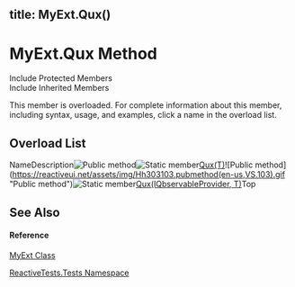 title: MyExt.Qux()
---
# MyExt.Qux Method

Include Protected Members  
Include Inherited Members

This member is overloaded. For complete information about this member, including syntax, usage, and examples, click a name in the overload list.

## Overload List

NameDescription![Public method](https://reactiveui.net/assets/img/Hh303103.pubmethod(en-us,VS.103).gif "Public method")![Static member](https://reactiveui.net/assets/img/Hh244319.static(en-us,VS.103).gif "Static member")[Qux<T>(T)](https://msdn.microsoft.com/en-us/library/m:reactivetests.tests.myext.qux%60%601(%60%600)(v=VS.103))![Public method](https://reactiveui.net/assets/img/Hh303103.pubmethod(en-us,VS.103).gif "Public method")![Static member](https://reactiveui.net/assets/img/Hh244319.static(en-us,VS.103).gif "Static member")[Qux<T>(IQbservableProvider, T)](https://msdn.microsoft.com/en-us/library/m:reactivetests.tests.myext.qux%60%601(system.reactive.linq.iqbservableprovider%2c%60%600)(v=VS.103))Top

## See Also

#### Reference

[MyExt Class](MyExt\MyExt.md)

[ReactiveTests.Tests Namespace](ReactiveTests.Tests\ReactiveTests.Tests.md)
